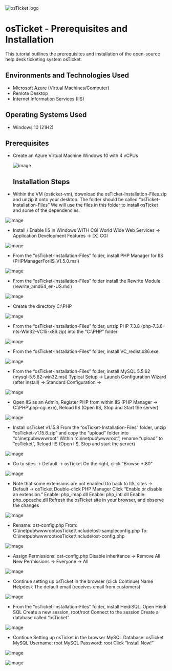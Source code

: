 
<img src="https://i.imgur.com/Clzj7Xs.png" alt="osTicket logo"/>
</p>

<h1>osTicket - Prerequisites and Installation</h1>
This tutorial outlines the prerequisites and installation of the open-source help desk ticketing system osTicket.<br />






<h2>Environments and Technologies Used</h2>

- Microsoft Azure (Virtual Machines/Computer)
- Remote Desktop
- Internet Information Services (IIS)

<h2>Operating Systems Used </h2>

- Windows 10</b> (21H2)

<h2>Prerequisites</h2>

- Create an Azure Virtual Machine Windows 10 with  4 vCPUs

  ![image](https://github.com/user-attachments/assets/4e04513f-a178-42ef-9e4e-874a6bbdcfbd)


  <h2>Installation Steps</h2>



- Within the VM (osticket-vm), download the osTicket-Installation-Files.zip and unzip it onto your desktop. The folder should be called “osTicket-Installation-Files”
We will use the files in this folder to install osTicket and some of the dependencies.

![image](https://github.com/user-attachments/assets/214d44e7-4504-41f7-b196-e199cc18ffb6)

- Install / Enable IIS in Windows WITH CGI
World Wide Web Services -> Application Development Features -> [X] CGI

![image](https://github.com/user-attachments/assets/97255c0f-f641-4ecd-8aac-7e3887dfeb28)


- From the “osTicket-Installation-Files” folder, install PHP Manager for IIS (PHPManagerForIIS_V1.5.0.msi)

![image](https://github.com/user-attachments/assets/cfd7b4bf-6bca-447d-ba97-d0034cebeb5a)
 

- From the “osTicket-Installation-Files” folder install the Rewrite Module (rewrite_amd64_en-US.msi)

![image](https://github.com/user-attachments/assets/991e434d-f194-41c4-b197-80a1f5157c0c)

- Create the directory C:\PHP

![image](https://github.com/user-attachments/assets/995b0836-1e16-4653-80c8-24c801ff77db)


- From the “osTicket-Installation-Files” folder, unzip PHP 7.3.8 (php-7.3.8-nts-Win32-VC15-x86.zip) into the “C:\PHP” folder

![image](https://github.com/user-attachments/assets/2aefde21-0aad-4b84-93e8-bd489882c675)


- From the “osTicket-Installation-Files” folder, install VC_redist.x86.exe.

![image](https://github.com/user-attachments/assets/5cb63d1e-548a-4eae-a0b5-fd22fb04415a)


- From the “osTicket-Installation-Files” folder, install MySQL 5.5.62 (mysql-5.5.62-win32.msi)
Typical Setup ->
Launch Configuration Wizard (after install) ->
Standard Configuration ->

![image](https://github.com/user-attachments/assets/fadcf814-f751-4f32-9a00-bc6f7c733086)


- Open IIS as an Admin, Register PHP from within IIS (PHP Manager -> C:\PHP\php-cgi.exe), Reload IIS (Open IIS, Stop and Start the server)

![image](https://github.com/user-attachments/assets/f450d093-54d5-4b9a-9396-cbf51c92a3b4)

- Install osTicket v1.15.8
From the “osTicket-Installation-Files” folder, unzip “osTicket-v1.15.8.zip” and copy the “upload” folder into “c:\inetpub\wwwroot”
Within “c:\inetpub\wwwroot”, rename “upload” to “osTicket”, Reload IIS (Open IIS, Stop and start the server)

![image](https://github.com/user-attachments/assets/36758585-0be4-4413-a801-852d04ec9ce6)


- Go to sites -> Default -> osTicket
On the right, click “Browse *:80”

![image](https://github.com/user-attachments/assets/34cce359-2a23-4cde-a3d8-523c1628656d)


- Note that some extensions are not enabled
Go back to IIS, sites -> Default -> osTicket
Double-click PHP Manager
Click “Enable or disable an extension.”
Enable: php_imap.dll
Enable: php_intl.dll
Enable: php_opcache.dll
Refresh the osTicket site in your browser, and observe the changes

![image](https://github.com/user-attachments/assets/77436053-e02c-44c6-a6e3-ccbbe53af432)


- Rename: ost-config.php
From: C:\inetpub\wwwroot\osTicket\include\ost-sampleconfig.php
To: C:\inetpub\wwwroot\osTicket\include\ost-config.php

![image](https://github.com/user-attachments/assets/a27de6f3-aa3e-4f87-a311-7ac70be74e50)


- Assign Permissions: ost-config.php
Disable inheritance -> Remove All
New Permissions -> Everyone -> All

![image](https://github.com/user-attachments/assets/1b039ec3-294b-4cfa-bf0b-15064890fc50)


- Continue setting up osTicket in the browser (click Continue)
Name Helpdesk
The default email (receives email from customers)

![image](https://github.com/user-attachments/assets/002c2bfa-3ccd-455b-a1c9-6a4e65dcc12a)


- From the “osTicket-Installation-Files” folder, install HeidiSQL.
Open Heidi SQL
Create a new session, root/root
Connect to the session
Create a database called “osTicket”

![image](https://github.com/user-attachments/assets/244b9ccc-4a97-41e3-b3b2-63ee3480bd36)



- Continue Setting up osTicket in the browser
MySQL Database: osTicket
MySQL Username: root
MySQL Password: root
Click “Install Now!”

![image](https://github.com/user-attachments/assets/ae559643-8539-45d6-a0c5-4ef18957ee21)



![image](https://github.com/user-attachments/assets/1556d9b3-4425-4d1a-8025-1a86f9f259e8)








  











